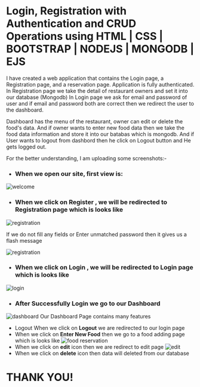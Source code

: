 # Login, Registration with Authentication and CRUD Operations using HTML | CSS | BOOTSTRAP | NODEJS | MONGODB | EJS

I have created a web application that contains the Login page, a Registration page, and a reservation page. Application is fully authenticated.
In Registration page we take the detail of restaurant owners and set it into our database (Mongodb) 
In Login page we ask for email and password of user and if email and password both are correct then we redirect the user to 
the dashboard.

Dashboard has the menu of the restaurant, owner can edit or delete the food's data. And if owner wants to enter new food data then we take the food data
information and store it into our batabas which is mongodb. And if User wants to logout from dashbord then he click on Logout button and He gets logged out.

For the better understanding, I am uploading some screenshots:-

- ### When we open our site, first view is:
![welcome](https://user-images.githubusercontent.com/44003571/98904868-69b9f180-24e0-11eb-87eb-eb1d94a48048.png)

- ### When we click on Register ,  we will be redirected to Registration page which is looks like
![registration](https://user-images.githubusercontent.com/44003571/98905074-ce754c00-24e0-11eb-8620-5dea0c30c227.png)

If we do not fill any fields or Enter unmatched password then it gives us a flash message

![registration](https://user-images.githubusercontent.com/44003571/98905291-2ad86b80-24e1-11eb-85c2-c6999b3cf9ef.png)

- ### When we click on Login ,  we will be redirected to Login page which is looks like
![login](https://user-images.githubusercontent.com/44003571/98905544-9589a700-24e1-11eb-9349-cf75ecf80428.png)

- ### After Successfully Login we go to our Dashboard 

![dashboard](https://user-images.githubusercontent.com/44003571/98905736-f2855d00-24e1-11eb-9a5f-87ef5bb0a33a.png)
 Our Dashboard Page contains many features
 - Logout
 When we click on **Logout** we are redirected to our login page 
- When we click on **Enter New Food** then we go to a food adding page which is looks like 
![food reservation](https://user-images.githubusercontent.com/44003571/98906569-4d6b8400-24e3-11eb-8a3e-75cb68974bb5.png)
- When we click on **edit** icon then we are redirect to edit page
![edit](https://user-images.githubusercontent.com/44003571/98906761-af2bee00-24e3-11eb-9f07-7f27297db6f2.png)
- When we click on **delete** icon then data will deleted from our database 
            

#                                                 THANK YOU!



